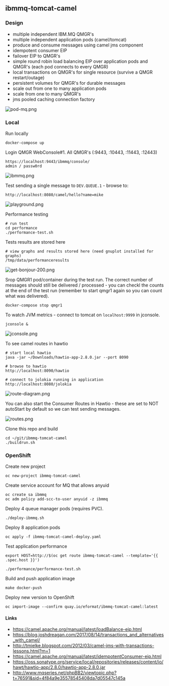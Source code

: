 ## ibmmq-tomcat-camel

### Design

- multiple independent IBM.MQ QMGR's
- multiple independent application pods (camel/tomcat)
- produce and consume messages using camel jms component
- idempotent consumer EIP 
- failover EIP to QMGR's
- simple round robin load balancing EIP over application pods and QMGR's (each pod connects to every QMGR)
- local transactions on QMGR's for single resource (survive a QMGR restart/outage)
- persistent volumes for QMGR's for durable messages
- scale out from one to many application pods
- scale from one to many QMGR's
- jms pooled caching connection factory

![pod-mq.png](images/pod-mq.png)

### Local

Run locally 

```
docker-compose up
```

Login QMGR WebConsole#1. All QMGR's (:9443, :10443, :11443, :12443)
```
https://localhost:9443/ibmmq/console/
admin / passw0rd
```

![ibmmq.png](images/ibmmq.png)

Test sending a single message to `DEV.QUEUE.1` - browse to:

```
http://localhost:8080/camel/hello?name=mike
```

![playground.png](images/playground.png)

Performance testing
```
# run test
cd performance 
./performance-test.sh
```

Tests results are stored here
```
# view graphs and results stored here (need gnuplot installed for graphs)
/tmp/data/performanceresults
```

![get-bonjour-200.png](images/get-bonjour-200.png)

Srop QMGR1 pod/container during the test run. The correct number of messages should still be delivered / processed - you can checkl the counts at the end of the test run (remember to start qmgr1 again so you can count what was delivered).
```
docker-compose stop qmgr1
```

To watch JVM metrics - connect to tomcat on `localhost:9999` in jconsole.
```
jconsole &
```

![jconsole.png](images/jconsole.png)

To see camel routes in hawtio
```
# start local hawtio
java -jar ~/Downloads/hawtio-app-2.8.0.jar --port 8090

# browse to hawtio
http://localhost:8090/hawtio

# connect to jolokia running in application
http://localhost:8080/jolokia
```

![route-diagram.png](images/route-diagram.png)

You can also start the Consumer Routes in Hawtio - these are set to NOT autoStart by default so we can test sending messages.

![routes.png](images/routes.png)

Clone this repo and build
```
cd ~/git/ibmmq-tomcat-camel
./buildrun.sh
```

### OpenShift

Create new project

```
oc new-project ibmmq-tomcat-camel
```

Create service account for MQ that allows anyuid
```
oc create sa ibmmq
oc adm policy add-scc-to-user anyuid -z ibmmq
```

Deploy 4 queue manager pods (requires PVC).
```
./deploy-ibmmq.sh
```

Deploy 8 application pods
```
oc apply -f ibmmq-tomcat-camel-deploy.yaml
```

Test application performance
```
export HOST=http://$(oc get route ibmmq-tomcat-camel --template='{{ .spec.host }}')

./performance/performance-test.sh
```

Build and push application image
```
make docker-push
```

Deploy new version to OpenShift
```
oc import-image --confirm quay.io/eformat/ibmmq-tomcat-camel:latest
```

#### Links

- https://camel.apache.org/manual/latest/loadBalance-eip.html
- https://blog.joshdreagan.com/2017/08/14/transactions_and_alternatives_with_camel/
- http://tmielke.blogspot.com/2012/03/camel-jms-with-transactions-lessons.html?m=1
- https://camel.apache.org/manual/latest/idempotentConsumer-eip.html
- https://oss.sonatype.org/service/local/repositories/releases/content/io/hawt/hawtio-app/2.8.0/hawtio-app-2.8.0.jar
- http://www.mqseries.net/phpBB2/viewtopic.php?t=76591&sid=4f84a9e35578545408da7d05547c145a
